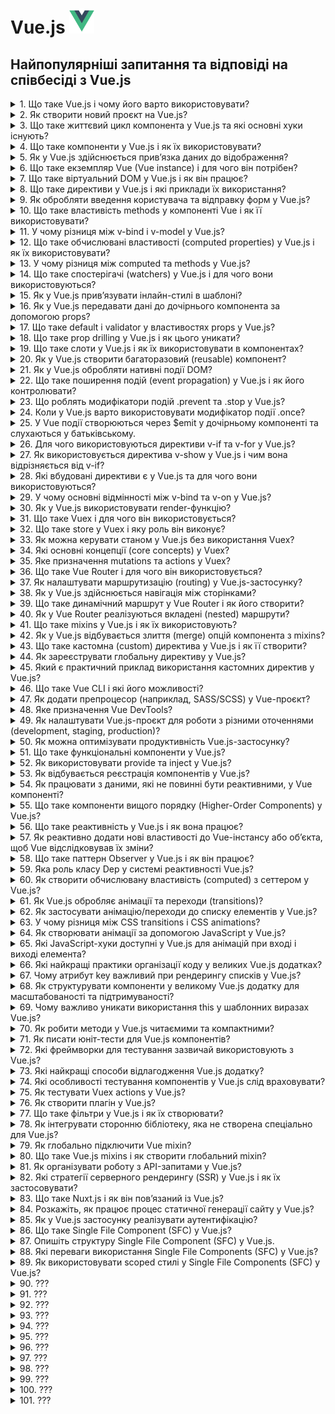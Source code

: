 <h1>
  Vue.js <img src="./assets/vuejs.svg" width="40" height="40" />
</h1>

<h2>Найпопулярніші запитання та відповіді на співбесіді з Vue.js</h2>

<details>
<summary>1. Що таке Vue.js і чому його варто використовувати?</summary>

#### Vue.js

**Vue.js** — це прогресивний JavaScript-фреймворк для створення інтерфейсів
користувача. Його використовують через простоту у вивченні, реактивність, легку
інтеграцію у проєкти та сильну екосистему (Vue Router, Pinia, Nuxt). Підходить
як для малих компонентів, так і для масштабних SPA.

</details>

<details>
<summary>2. Як створити новий проєкт на Vue.js?</summary>

#### Vue.js

Для швидкого старту використовують create-vue (офіційний CLI):

```bash
npm create vue@latest
```

Далі обирають потрібні опції (TypeScript, Router, Pinia, ESLint). Або ж можна
інтегрувати Vue у вже існуючий проєкт через npm install vue.

</details>

<details>
<summary>3. Що таке життєвий цикл компонента у Vue.js та які основні хуки існують?</summary>

#### Vue.js

Життєвий цикл — це послідовність етапів, які проходить компонент від створення
до знищення. Основні хуки:

- **onBeforeMount / onMounted** — до та після монтування DOM.

- **onBeforeUpdate / onUpdated** — до та після оновлення реактивних даних.

- **onBeforeUnmount / onUnmounted** — до та після видалення компонента.

- **onActivated / onDeactivated** — для компонентів з `<keep-alive>`.

Вони дозволяють виконувати побічні ефекти (запити, підписки, очищення).

</details>

<details>
<summary>4. Що таке компоненти у Vue.js і як їх використовувати?</summary>

#### Vue.js

Компоненти у Vue.js — це повторно використовувані ізольовані блоки інтерфейсу (з
логікою, шаблоном і стилями).

**Використання:**

1. Оголошуємо компонент (.vue файл або об’єкт).

2. Реєструємо (локально чи глобально).

3. Використовуємо як HTML-тег у шаблоні:

```jsx
<MyButton />
```

</details>

<details>
<summary>5. Як у Vue.js здійснюється прив’язка даних до відображення?</summary>

#### Vue.js

У Vue.js дані зв’язуються реактивно через data binding:

- **Інтерполяція:** `{{ message }}`

- **Атрибути:** `:src="imageUrl"`

- **Двостороння прив’язка:** `v-model="formInput"`

Все це базується на реактивності Vue, тож зміни в стані автоматично оновлюють
DOM.

</details>

<details>
<summary>6. Що таке екземпляр Vue (Vue instance) і для чого він потрібен?</summary>

#### Vue.js

Екземпляр Vue — це об’єкт, створений через `createApp()` (у Vue 3) або
`new Vue()` (у Vue 2). Він є коренем застосунку: керує реактивними даними,
методами, життєвим циклом і рендерингом компонентів у DOM.

</details>

<details>
<summary>7. Що таке віртуальний DOM у Vue.js і як він працює?</summary>

#### Vue.js

Віртуальний DOM — це легка копія реального DOM, яку Vue використовує для
оптимізації оновлень. Коли дані змінюються:

1. Vue оновлює віртуальний DOM.

2. Порівнює його з попередньою версією (diffing).

3. Мінімально оновлює тільки ті частини реального DOM, які змінилися.

Це підвищує продуктивність і зменшує кількість дорогих операцій з DOM.

</details>

<details>
<summary>8. Що таке директиви у Vue.js і які приклади їх використання?</summary>

#### Vue.js

Директиви — це спеціальні атрибути з префіксом v-, які дають Vue інструкції для
роботи з DOM.

Приклади:

- **v-if="isVisible"** — умовне рендерення

- **v-for="item in list"** — рендеринг списків

- **v-model="inputValue"** — двостороння прив’язка

- **v-bind:src="imageUrl"** або скорочено **:src="imageUrl"** — прив’язка
  атрибутів

- **v-on:click="handleClick"** або **@click="handleClick"** — обробка подій

</details>

<details>
<summary>9. Як обробляти введення користувача та відправку форм у Vue.js?</summary>

#### Vue.js

1. Двостороння прив’язка: v-model для input, textarea, select

```jsx
<input v-model="username" />
```

2. Обробка подій: v-on або скорочено @ для submit або click

```jsx
<form @submit.prevent="handleSubmit">
```

3. Методи компонента: у методі handleSubmit обробляємо дані та виконуємо логіку
   (наприклад, валідацію або API-запит).

</details>

<details>
<summary>10. Що таке властивість methods у компоненті Vue і як її використовувати?</summary>

#### Vue.js

`methods` — це об’єкт у компоненті, де визначаються функції для обробки подій
або виконання логіки. Приклад:

```jsx
<script>
export default {
  data() {
    return { count: 0 }
  },
  methods: {
    increment() {
      this.count++
    }
  }
}
</script>

<template>
  <button @click="increment">Натисни</button>
</template>
```

Методи можна викликати в шаблоні або всередині інших методів, вони мають доступ
до this (стану компонента).

</details>

<details>
<summary>11. У чому різниця між v-bind і v-model у Vue.js?</summary>

#### Vue.js

`v-bind` — одностороння прив’язка даних: передає значення зі стану в атрибут
елемента або проп компонента.

```jsx
<img :src="imageUrl" />
```

`v-model` — двостороння прив’язка: синхронізує дані між станом і елементом
форми/компонентом.

```jsx
<input v-model="username" />
```

Тобто v-bind = тільки з даних у DOM, а v-model = в обидві сторони (дані ⇆ DOM).

</details>

<details>
<summary>12. Що таке обчислювані властивості (computed properties) у Vue.js і як їх використовувати?</summary>

#### Vue.js

`computed` — це властивості, які обчислюються на основі інших реактивних даних і
кешуються, поки залежності не зміняться.

#### Приклад:

```jsx
<script>
export default {
  data() {
    return { firstName: 'Іван', lastName: 'Петренко' }
  },
  computed: {
    fullName() {
      return this.firstName + ' ' + this.lastName
    }
  }
}
</script>

<template>
  <p>{{ fullName }}</p>
</template>
```

Використовуються для обчислень у шаблоні без дублювання логіки та для
оптимізації (не викликаються щоразу, як methods).

</details>

<details>
<summary>13. У чому різниця між computed та methods у Vue.js?</summary>

#### Vue.js

`computed` — обчислювані властивості, які кешуються і автоматично
перевираховуються лише тоді, коли змінюються їхні залежності. Використовуються
для оптимізованих розрахунків у шаблоні.

`methods` — функції, які виконуються щоразу при виклику, навіть якщо їхні
залежності не змінилися.

- Якщо потрібна оптимізація та реактивність — використовуємо `computed`.
- Якщо потрібна дія чи будь-яка логіка без кешування — `methods`.

</details>

<details>
<summary>14. Що таке спостерігачі (watchers) у Vue.js і для чого вони використовуються?</summary>

#### Vue.js

`watch` — це механізм для відстеження змін у реактивних даних і виконання дій у
відповідь.

#### Приклад:

```jsx
<script>
export default {
  data() {
    return { count: 0 }
  },
  watch: {
    count(newVal, oldVal) {
      console.log(`Зміна: ${oldVal} → ${newVal}`)
    }
  }
}
</script>
```

#### Використовується для:

- реакції на зміну даних (API-запити, збереження у localStorage),

- асинхронних чи "дорогих" операцій, які не доречно виконувати у computed.

</details>

<details>
<summary>15. Як у Vue.js прив’язувати інлайн-стилі в шаблоні?</summary>

#### Vue.js

Інлайн-стилі задаються через v-bind:style (скорочено :style), приймаючи об’єкт
або масив:

```html
<!-- Об’єкт -->
<div :style="{ color: activeColor, fontSize: size + 'px' }"></div>

<!-- Масив об’єктів -->
<div :style="[baseStyle, overrideStyle]"></div>

Також можна прив’язувати динамічні CSS-змінні:

<div :style="{ '--main-color': color }"></div>
```

</details>

<details>
<summary>16. Як у Vue.js передавати дані до дочірнього компонента за допомогою props?</summary>

#### Vue.js

1. У дочірньому компоненті оголошуємо props:

```jsx
<script>
export default {
  props: {
    title: String,
    count: Number
  }
}
</script>
```

2. У батьківському компоненті передаємо значення через атрибути:

```jsx
<ChildComponent :title="pageTitle" :count="items.length" />
```

Props — це односторонній потік даних (від батька до дитини).

</details>

<details>
<summary>17. Що таке default і validator у властивостях props у Vue.js?</summary>

#### Vue.js

У Vue для props можна задати додаткові опції:

- `default` — значення за замовчуванням, якщо проп не переданий:

```js
props: {
  count: {
    type: Number,
    default: 0
  }
}
```

- `validator` — функція для кастомної валідації значення:

```js
props: {
  status: {
    type: String,
    validator: value => ['success', 'error', 'warning'].includes(value)
  }
}
```

Це допомагає робити компонент більш надійним і передбачуваним.

</details>

<details>
<summary>18. Що таке prop drilling у Vue.js і як цього уникати?</summary>

#### Vue.js

**Prop drilling** — це ситуація, коли дані передаються через кілька рівнів
компонентів лише для того, щоб дістатися до "глибокого" дочірнього компонента.
Це ускладнює підтримку коду.

#### Як уникати:

- Використовувати provide/inject для прямої передачі даних вниз по ієрархії.

- Використовувати Pinia або Vuex для глобального стану.

- За потреби — event bus або emit (але тільки для локальних випадків).

У Vue 3 найчастіше застосовують Pinia як стандартне рішення.

</details>

<details>
<summary>19. Що таке слоти у Vue.js і як їх використовувати в компонентах?</summary>

#### Vue.js

Слоти дозволяють передавати вміст від батьківського компонента в дочірній у
визначене місце шаблону.

#### Приклад:

```jsx
<!-- Дочірній компонент -->
<template>
  <div class="card">
    <slot></slot> <!-- місце для вмісту від батька -->
  </div>
</template>

<!-- Батьківський компонент -->
<Card>
  <p>Тут контент для слота</p>
</Card>
```

#### Також є:

- `named slots` — для кількох місць вставки

- `scoped slots` — для передачі даних з дочірнього вмісту батькові

</details>

<details>
<summary>20. Як у Vue.js створити багаторазовий (reusable) компонент?</summary>

#### Vue.js

Щоб зробити компонент багаторазовим:

1. Винести логіку, шаблон і стилі у окремий .vue файл.

2. Використовувати props для налаштувань і слоти для динамічного вмісту.

3. Реєструвати компонент глобально (app.component) або локально у батьківському
   компоненті.

#### Приклад:

```jsx
<!-- Button.vue -->
<template>
  <button :class="typeClass"><slot /></button>
</template>
<script>
export default {
  props: { typeClass: String }
}
</script>

<!-- Використання -->
<MyButton typeClass="primary">Натисни</MyButton>
```

Цей підхід дозволяє повторно використовувати компонент у різних місцях проєкту з
різними даними.

</details>

<details>
<summary>21. Як у Vue.js обробляти нативні події DOM?</summary>

#### Vue.js

Нативні події прив’язуються через директиву v-on або скорочення @:

```html
<button @click="handleClick">Клікни</button>
```

У дочірніх компонентах:

- Якщо елемент емітить власні події (this.$emit), то слухаємо їх звичайно:

```jsx
<ChildComponent @customEvent="doSomething" />
```

- Якщо треба перехопити нативну подію DOM на root-елементі дочірнього компонента
  (у Vue 2) — використовували .native модифікатор:

```jsx
<ChildComponent @click.native="handleClick" />
```

У Vue 3 .native прибрали, натомість треба явно прокидати події (emits) або
вішати обробник напряму на елемент у шаблоні.

</details>

<details>
<summary>22. Що таке поширення подій (event propagation) у Vue.js і як його контролювати?</summary>

#### Vue.js

Поширення подій у Vue.js працює так само, як у звичайному DOM: подія спочатку
йде вниз (capturing), а потім вгору (bubbling) деревом елементів.

#### Як контролювати:

- `.stop` — зупиняє поширення (аналог `event.stopPropagation()`):

```html
<button @click.stop="handleClick">Клік</button>
```

- `.prevent` — скасовує дію браузера (аналог `event.preventDefault()`):

```html
<form @submit.prevent="submitForm"></form>
```

- `.capture` — слухає подію на фазі capturing.

- `.self` — виконує обробник лише якщо подія сталася саме на цьому елементі.

У Vue події можна контролювати чисто через модифікатори, без прямого виклику
`event.stopPropagation()`.

</details>

<details>
<summary>23. Що роблять модифікатори подій .prevent та .stop у Vue.js?</summary>

#### Vue.js

- `.prevent` — викликає `event.preventDefault()`, тобто скасовує стандартну
  поведінку браузера.

```html
<form @submit.prevent="handleSubmit">...</form>
```

- `.stop` — викликає `event.stopPropagation()`, тобто зупиняє подальше поширення
  події вгору по DOM.

```html
<button @click.stop="handleClick">Клік</button>
```

Використовуються для контролю поведінки подій без написання додаткового JS-коду
в методах.

</details>

<details>
<summary>24. Коли у Vue.js варто використовувати модифікатор події .once?</summary>

#### Vue.js

- `.once` змушує обробник події виконатися лише один раз для цього елемента,
  після чого він автоматично знімається.

#### Приклад:

```html
<button @click.once="handleClick">Клікни один раз</button>
```

Використовується, коли потрібно одноразове виконання дії (наприклад, реєстрація
користувача, початковий запит до API, показ повідомлення).

</details>

<details>
<summary>25. У Vue події створюються через $emit у дочірньому компоненті та слухаються у батьківському.</summary>

#### Vue.js

- Приклад:

```html
<!-- Child.vue -->
<template>
  <button @click="$emit('increment', 1)">+1</button>
</template>

<!-- Parent.vue -->
<template>
  <Child @increment="handleIncrement" />
</template>

<script>
  export default {
    methods: {
      handleIncrement(value) {
        console.log('Отримав від дитини:', value);
      },
    },
  };
</script>
```

- У Vue 3 бажано явно описувати події в опції emits:

```js
emits: ['increment'];
```

- Це робить код більш передбачуваним і зрозумілим.

</details>

<details>
<summary>26. Для чого використовуються директиви v-if та v-for у Vue.js?</summary>

#### Vue.js

`v-if` — умовне рендерення: додає або видаляє елемент з DOM залежно від умови.

```html
<p v-if="isLoggedIn">Привіт, користувачу!</p>
```

`v-for` — ітерація: рендерить список елементів на основі масиву чи об’єкта.

```html
<li v-for="item in items" :key="item.id">{{ item.name }}</li>
```

Разом їх треба використовувати обережно (v-if має пріоритет над v-for).

</details>

<details>
<summary>27. Як використовується директива v-show у Vue.js і чим вона відрізняється від v-if?</summary>

#### Vue.js

- `v-show` — приховує/показує елемент через CSS (display: none), але елемент
  завжди присутній у DOM.

```html
<p v-show="isVisible">Привіт!</p>
```

- `v-if` — додає або повністю видаляє елемент із DOM залежно від умови.

```html
<p v-if="isVisible">Привіт!</p>
```

Використовуємо v-if, коли елемент може взагалі не існувати, а v-show — коли
треба часто перемикати видимість без перевідтворення DOM.

</details>

<details>
<summary>28. Які вбудовані директиви є у Vue.js та для чого вони використовуються?</summary>

#### Vue.js

Основні вбудовані директиви Vue.js:

- `v-bind` — прив’язка атрибутів/props до даних.

- `v-model` — двостороння прив’язка між станом і формою.

- `v-if` / `v-else-if` / `v-else` — умовне рендерення.

- `v-show` — показ/приховування елемента через CSS.

- `v-for` — рендеринг списків.

- `v-on` — обробка подій.

- `v-slot` — робота зі слотами.

- `v-pre` — пропускає компіляцію шаблону (показує як є).

- `v-once` — рендерить елемент один раз (не оновлюється при змінах).

- `v-html` — вставка сирого HTML (застосовувати обережно).

Ці директиви дають змогу легко керувати DOM без прямого маніпулювання ним.

</details>

<details>
<summary>29. У чому основні відмінності між v-bind та v-on у Vue.js?</summary>

#### Vue.js

- `v-bind` — використовується для прив’язки даних до атрибутів або props.

```html
<img :src="imageUrl" /> <ChildComponent :title="pageTitle" />
```

- `v-on` — використовується для прив’язки обробників подій до елементів чи
  компонентів.

```html
<button @click="handleClick">Клік</button>
<ChildComponent @customEvent="doSomething" />
```

Коротко: v-bind = дані → атрибут, v-on = подія → метод.

</details>

<details>
<summary>30. Як у Vue.js використовувати render-функцію?</summary>

#### Vue.js

Render-функція дозволяє будувати віртуальний DOM напряму за допомогою
JavaScript, без шаблонів. Використовується для динамічного або умовного
створення складних структур.

#### Приклад (Vue 3):

```js
import { h } from 'vue';

export default {
  render() {
    return h('button', { onClick: () => alert('Клік!') }, 'Натисни');
  },
};
```

#### Використовують, коли:

- потрібен повний контроль над створенням елементів,

- пишуть високорівневі UI-бібліотеки (наприклад, Vuetify, Element Plus),

- треба умовно чи програмно будувати структуру.

</details>

<details>
<summary>31. Що таке Vuex і для чого він використовується?</summary>

#### Vue.js

Vuex — це офіційна бібліотека для глобального управління станом у Vue 2/3. Вона
базується на концепції єдиного сховища (store) з чіткими правилами зміни даних.

**Основні частини:**

- `state` — глобальні дані

- `getters` — обчислені властивості над state

- `mutations` — синхронні зміни state

- `actions` — асинхронна логіка, що викликає mutations

- `modules` — поділ стану на частини

У Vue 3 новим стандартом стала Pinia, але Vuex ще часто зустрічається у великих
проєктах.

</details>

<details>
<summary>32. Що таке store у Vuex і яку роль він виконує?</summary>

#### Vue.js

**Store** — це центральне сховище даних у Vuex, яке містить увесь глобальний
стан застосунку.

#### Його роль:

- забезпечує єдине джерело правди для всіх компонентів;

- дозволяє компонентам зчитувати дані через state і getters;

- змінювати дані тільки через контрольовані механізми — mutations (синхронно) та
  actions (асинхронно).

#### Приклад створення store:

```JavaScript
import { createStore } from 'vuex'

const store = createStore({
  state: { count: 0 },
  mutations: {
    increment(state) { state.count++ }
  }
})
```

Store робить стан передбачуваним і спрощує відлагодження у великих Vue-додатках.

</details>

<details>
<summary>33. Як можна керувати станом у Vue.js без використання Vuex?</summary>

#### Vue.js

Без Vuex є кілька способів:

1. **Props + events (emits)** – передача даних згори вниз (props) і підйом подій
   знизу вгору (emits). Підходить для невеликих додатків.

2. **Provide / Inject** – передача стану через ієрархію компонентів без
   проп-дріллінгу.

3. **Composition API (reactive, ref)** – створення власних composables для
   збереження та повторного використання стану.

4. **Pinia** – офіційно рекомендований lightweight store для Vue 3 (альтернатива
   Vuex).

5. **LocalStorage / sessionStorage** – для збереження стану між
   перезавантаженнями сторінки.

Найчастіше у Vue 3 без Vuex застосовують Pinia або Composition API.

</details>

<details>
<summary>34. Які основні концепції (core concepts) у Vuex?</summary>

#### Vue.js

Vuex базується на таких ключових концепціях:

1. **State** – єдине джерело глобального стану додатку.

2. **Getters** – обчислені властивості для state (аналог computed).

3. **Mutations** – синхронні методи для зміни state.

4. **Actions** – асинхронна логіка, яка може викликати mutations.

5. **Modules** – розбиття store на незалежні підмодулі для масштабування.

Це забезпечує передбачуваний, централізований і структурований спосіб керування
даними.

</details>

<details>
<summary>35. Яке призначення mutations та actions у Vuex?</summary>

#### Vue.js

- **Mutations** – єдиний спосіб синхронно змінювати state. Вони завжди прості,
  передбачувані та відстежувані.

- **Actions** – містять асинхронну логіку (наприклад, API-запити) і в кінці
  викликають mutations для зміни стану.

#### Коротко:

- Mutations = зміна стану

- Actions = бізнес-логіка + асинхронність

</details>

<details>
<summary>36. Що таке Vue Router і для чого він використовується?</summary>

#### Vue.js

Vue Router — це офіційна бібліотека маршрутизації для Vue.js. Вона
використовується для:

- створення SPA (Single Page Application) з багатьма сторінками без повного
  перезавантаження;

- визначення шляхів (routes) та відображення відповідних компонентів;

- роботи з динамічними маршрутами, параметрами, guard'ами, lazy loading.

Коротко: Vue Router дозволяє організувати навігацію у Vue-застосунках.

</details>

<details>
<summary>37. Як налаштувати маршрутизацію (routing) у Vue.js-застосунку?</summary>

#### Vue.js

1. Встановити Vue Router

```bash
npm install vue-router
```

2. Створити файл маршрутизації (router/index.js):

```JavaScript
import { createRouter, createWebHistory } from 'vue-router'
import Home from '../views/Home.vue'
import About from '../views/About.vue'

const routes = [
  { path: '/', component: Home },
  { path: '/about', component: About }
]

const router = createRouter({
  history: createWebHistory(),
  routes
})

export default router
```

3. Підключити router у main.js:

```JavaScript
import { createApp } from 'vue'
import App from './App.vue'
import router from './router'

createApp(App).use(router).mount('#app')
```

4. Використати router-link та router-view:

```html
<template>
  <nav>
    <router-link to="/">Home</router-link>
    <router-link to="/about">About</router-link>
  </nav>
  <router-view />
</template>
```

Це базове налаштування. Для реальних проєктів додають динамічні маршрути, lazy
loading, guard’и.

</details>

<details>
<summary>38. Як у Vue.js здійснюється навігація між сторінками?</summary>

#### Vue.js

Є два основних способи:

1. Декларативний — через компонент `<router-link>`:

```html
<router-link to="/about">About</router-link>
```

2. Програмний — через об’єкт router:

```JavaScript
this.$router.push('/about')      // Vue 2
router.push('/about')            // Vue 3 (Composition API)
```

У Vue 3 з Composition API використовують useRouter():

```JavaScript
import { useRouter } from 'vue-router'

const router = useRouter()
router.push({ name: 'about' })
```

</details>

<details>
<summary>39. Що таке динамічний маршрут у Vue Router і як його створити?</summary>

#### Vue.js

Динамічний маршрут — це маршрут із параметрами, які змінюються залежно від URL
(наприклад, user/1, user/2).

#### Створення:

У файлі router/index.js:

```JavaScript
import { createRouter, createWebHistory } from 'vue-router'
import User from '../views/User.vue'

const routes = [
  { path: '/user/:id', component: User }
]

const router = createRouter({
  history: createWebHistory(),
  routes
})

export default router
```

#### Доступ до параметра в компоненті:

Options API:

```JavaScript
this.$route.params.id
```

Composition API:

```JavaScript
import { useRoute } from 'vue-router'
const route = useRoute()
console.log(route.params.id)
```

Використовується для сторінок профілю, деталей товарів, постів тощо.

</details>

<details>
<summary>40. Як у Vue Router реалізуються вкладені (nested) маршрути?</summary>

#### Vue.js

Вкладені маршрути дозволяють відображати дочірні компоненти всередині
батьківського через <router-view>.

#### Приклад конфігурації:

```js
import { createRouter, createWebHistory } from 'vue-router';
import User from '../views/User.vue';
import UserProfile from '../views/UserProfile.vue';
import UserPosts from '../views/UserPosts.vue';

const routes = [
  {
    path: '/user/:id',
    component: User,
    children: [
      { path: 'profile', component: UserProfile },
      { path: 'posts', component: UserPosts },
    ],
  },
];

const router = createRouter({
  history: createWebHistory(),
  routes,
});

export default router;
```

#### У компоненті User.vue:

```html
<template>
  <div>
    <h2>User {{ $route.params.id }}</h2>
    <router-link :to="`/user/${$route.params.id}/profile`">Profile</router-link>
    <router-link :to="`/user/${$route.params.id}/posts`">Posts</router-link>

    <!-- Тут рендеряться дочірні -->
    <router-view />
  </div>
</template>
```

Це зручно для побудови ієрархій сторінок: профіль користувача → налаштування →
пости.

</details>

<details>
<summary>41. Що таке mixins у Vue.js і як їх використовують?</summary>

#### Vue.js

**Mixins** — це механізм повторного використання логіки між різними
компонентами. Вони дозволяють винести загальні дані, методи, lifecycle hooks у
окремий об’єкт і підключати його в компоненти.

Приклад створення та використання:

```JavaScript
// mixins/logger.js
export default {
  data() {
    return { logCount: 0 }
  },
  methods: {
    logMessage(msg) {
      this.logCount++
      console.log(`[${this.logCount}] ${msg}`)
    }
  }
}

```

```html
<script>
  import logger from '../mixins/logger';

  export default {
    mixins: [logger],
    mounted() {
      this.logMessage('Компонент змонтовано');
    },
  };
</script>
```

Недолік — можливі конфлікти імен і важче відслідковувати звідки береться логіка.

У Vue 3 частіше замінюють на Composition API (composables).

</details>

<details>
<summary>42. Як у Vue.js відбувається злиття (merge) опцій компонента з mixins?</summary>

#### Vue.js

При підключенні mixin Vue об’єднує його опції з опціями компонента за певними
правилами:

- **data** → об’єднується, але у випадку конфлікту ключів пріоритет має
  компонент.

- **methods, components, directives** → об’єднуються, а при конфлікті перемагає
  компонент.

- **lifecycle hooks** → виконуються усі (спочатку з mixin, потім із компонента).

- **watchers** → теж об’єднуються, викликаються всі відповідні.

#### Приклад:

```JavaScript
const mixin = {
  data() {
    return { message: 'з mixin' }
  },
  created() {
    console.log('Mixin created')
  }
}

export default {
  mixins: [mixin],
  data() {
    return { message: 'з компонента' }
  },
  created() {
    console.log('Component created')
  }
}
```

Результат: message = 'з компонента', у консолі:

```
Mixin created
Component created
```

</details>

<details>
<summary>43. Що таке кастомна (custom) директива у Vue.js і як її створити?</summary>

#### Vue.js

Кастомна директива дозволяє розширювати HTML новою поведінкою, яку можна
повторно використовувати в компонентах.

#### Приклад створення глобальної директиви (Vue 3):

```JavaScript
// main.js
import { createApp } from 'vue'
import App from './App.vue'

const app = createApp(App)

app.directive('focus', {
  mounted(el) {
    el.focus()
  }
})

app.mount('#app')
```

#### Використання у компоненті:

```html
<template>
  <input v-focus />
</template>
```

- Це спрацює як вбудована директива autofocus, але з власною логікою.

- Кастомні директиви часто застосовують для роботи з DOM напряму (фокус, scroll,
  валідація, анімації).

</details>

<details>
<summary>44. Як зареєструвати глобальну директиву у Vue.js?</summary>

#### Vue.js

У Vue 3 глобальні директиви реєструють через app.directive(). Вони стають
доступними в усіх компонентах додатку.

#### Приклад:

```JavaScript
// main.js
import { createApp } from 'vue'
import App from './App.vue'

const app = createApp(App)

// реєстрація глобальної директиви v-focus
app.directive('focus', {
  mounted(el) {
    el.focus()
  }
})

app.mount('#app')
```

#### Використання у будь-якому компоненті:

```html
<template>
  <input v-focus />
</template>
```

- У Vue 2 це робилось через Vue.directive('focus', { ... }).

</details>

<details>
<summary>45. Який є практичний приклад використання кастомних директив у Vue.js?</summary>

#### Vue.js

Практичний кейс — автоматичний фокус на інпут при завантаженні форми. Це зручно
для логін- або пошукових форм.

#### Приклад кастомної директиви v-focus:

```JavaScript
app.directive('focus', {
  mounted(el) {
    el.focus()
  }
})
```

```html
<template>
  <input v-focus placeholder="Введіть логін" />
</template>
```

#### Інші реальні приклади:

`v-scroll` — відстеження скролу сторінки (наприклад, показ кнопки "наверх").

`v-click-outside` — закриття модальних вікон/меню при кліку поза ними.

`v-lazy-load` — відкладене завантаження зображень.

Використовують тоді, коли потрібен прямий контроль над DOM, який важко
реалізувати через стандартні засоби Vue.

</details>

<details>
<summary>46. Що таке Vue CLI і які його можливості?</summary>

#### Vue.js

Vue CLI — це офіційний інструмент командного рядка для швидкого створення та
налаштування Vue-проєктів.

#### Основні можливості:

- Генерація нового проєкту з готовою структурою.

- Вбудовані конфігурації Webpack (не треба налаштовувати вручну).

- Підтримка плагінів (Vue Router, Vuex, TypeScript, ESLint тощо).

- Hot Module Replacement (HMR) — миттєве оновлення при зміні коду.

- Команди для build, serve, test, lint.

- Можливість кастомізувати конфіг через vue.config.js.

У Vue 3 новим стандартом став Vite, бо він швидший і простіший. Але Vue CLI ще
активно використовується у багатьох проєктах.

</details>

<details>
<summary>47. Як додати препроцесор (наприклад, SASS/SCSS) у Vue-проєкт?</summary>

#### Vue.js

У Vue (CLI чи Vite) SASS/SCSS підключається через встановлення потрібних
залежностей.

1. Встановити пакети:

```bash
npm install -D sass
```

(у Vue CLI раніше треба було sass-loader, у Vite достатньо sass).

2. Використати в компоненті:

```html
<template>
  <div class="box">Hello</div>
</template>

<style lang="scss">
  .box {
    padding: 20px;
    background: lighten(#42b983, 20%);
  }
</style>
```

3. Глобальні стилі (опціонально):

- У Vue CLI — вказати в vue.config.js → css.loaderOptions.sass.

- У Vite — імпортувати у main.js або через vite.config.js →
  css.preprocessorOptions.

Після цього можна писати стилі у .vue з lang="scss" або створювати окремі .scss
файли.

</details>

<details>
<summary>48. Яке призначення Vue DevTools?</summary>

#### Vue.js

Vue DevTools — це офіційне розширення для браузера (Chrome/Firefox), яке спрощує
відлагодження Vue-застосунків.

**Основні можливості:**

- Інспектування структури компонентів та їхніх props, data, computed.

- Перегляд і зміна стану Vuex/Pinia у реальному часі.

- Відстеження подій (events) між компонентами.

- Таймлайн (performance) для аналізу рендерингу.

- Можливість «time-travel debugging» — переглядати попередні стани.

Це головний інструмент для дебагу Vue-проєктів, подібний до React DevTools у
світі React.

</details>

<details>
<summary>49. Як налаштувати Vue.js-проєкт для роботи з різними оточеннями (development, staging, production)?</summary>

#### Vue.js

У Vue.js це робиться через файли середовища (.env).

1. Створити файли:

```bash
.env              # спільні змінні
.env.development  # тільки для dev
.env.production   # тільки для prod
.env.staging      # для staging
```

2. Додати змінні:

```bash
VITE_API_URL=https://api.dev.example.com
```

⚠️ У Vite всі змінні повинні починатися з `VITE_`.

3. Використати у коді:

```JavaScript
console.log(import.meta.env.VITE_API_URL)
```

4. Налаштування запуску:

- `npm run dev` → використовує `.env.development`

- `npm run build` → використовує `.env.production`

- можна створювати кастомні скрипти для staging.

Це дозволяє мати різні API endpoints, ключі чи конфігурації під різні
середовища.

</details>

<details>
<summary>50. Як можна оптимізувати продуктивність Vue.js-застосунку?</summary>

#### Vue.js

**Основні техніки оптимізації:**

1. Ліниве завантаження (lazy loading) компонентів і маршрутів через import().

2. Memoization через computed — мінімізувати зайві перерахунки.

3. Virtual DOM оптимізації:

- використовувати key у списках,

- v-once для статичних елементів,

- v-memo у Vue 3.2+.

4. Компонентний рівень: ділити великі компоненти на дрібні.

5. Оптимізація списків — virtual scroll для великих наборів даних.

6. Debounce/throttle для input та scroll-подій.

7. Кешування даних (Vuex/Pinia, composables, IndexedDB/LocalStorage).

8. Оптимізація зображень та асетів (webp, responsive images, CDN).

9. Production build — мінімізація, tree-shaking, вимкнення devtools.

10. Suspense + async components для плавного UX.

Vue вже добре оптимізований «з коробки», але ці кроки потрібні для великих SPA.

</details>

<details>
<summary>51. Що таке функціональні компоненти у Vue.js?</summary>

#### Vue.js

Функціональні компоненти — це легковагові компоненти без стану (data) та
життєвого циклу, які рендеряться швидше, бо вони просто функція, яка повертає
VNode. Використовуються для простих, презентаційних компонентів.

- **Приклад (Vue 3, Composition API):**

```JavaScript
// FunctionalComponent.vue
export default {
  functional: true,
  props: {
    text: String
  },
  render(h, ctx) {
    return h('p', ctx.props.text)
  }
}
```

- **У Vue 3 часто просто пишуть як функцію:**

```JavaScript
const FunctionalComponent = (props) => h('p', props.text)
```

</details>

<details>
<summary>52. Як використовувати provide та inject у Vue.js?</summary>

#### Vue.js

`provide` і `inject` дозволяють передавати дані від батьківського компонента до
будь-якого нащадка на будь-якому рівні ієрархії без пропсів.

#### Приклад (Vue 3, Composition API):

```JavaScript
// Parent.vue
import { provide, ref } from 'vue'

export default {
  setup() {
    const user = ref('Andriy')
    provide('user', user)
  }
}

// Child.vue
import { inject } from 'vue'

export default {
  setup() {
    const user = inject('user')
    return { user }
  },
  template: `<p>User: {{ user }}</p>`
}
```

#### Особливості:

- `provide` визначає ключ і значення для передачі.

- `inject` отримує значення за ключем.

- Дані реактивні, якщо передавати ref або reactive.

</details>

<details>
<summary>53. Як відбувається реєстрація компонентів у Vue.js?</summary>

#### Vue.js

У Vue.js компоненти можна реєструвати глобально або локально:

1. Глобальна реєстрація – компонент доступний у всіх компонентах додатку:

```JavaScript
import { createApp } from 'vue'
import App from './App.vue'
import MyComponent from './components/MyComponent.vue'

const app = createApp(App)
app.component('MyComponent', MyComponent)
app.mount('#app')
```

2. Локальна реєстрація – компонент доступний тільки в межах конкретного
   компонента:

```JavaScript
import MyComponent from './components/MyComponent.vue'

export default {
  components: {
    MyComponent
  },
  template: `<MyComponent />`
}
```

#### Примітки:

- Глобальна реєстрація зручна для часто використовуваних компонентів.

- Локальна зменшує розмір бандлу при lazy loading.

</details>

<details>
<summary>54. Як працювати з даними, які не повинні бути реактивними, у Vue компоненті?</summary>

#### Vue.js

Для не реактивних даних у Vue можна:

1. Використовувати звичайні змінні в setup() (Composition API):

```JavaScript
setup() {
  let nonReactiveValue = 0

  function increment() {
    nonReactiveValue++
    console.log(nonReactiveValue) // оновлюється лише у консолі
  }

  return { increment }
}
```

2. shallowRef або ref без реактивності для об’єктів:

- shallowRef робить тільки саму змінну реактивною, а її властивості – ні.

3. Змінні поза data або reactive у Vue 2:

```JavaScript
export default {
  created() {
    this.nonReactive = 0
  }
}
```

- Vue не буде відслідковувати зміни this.nonReactive у шаблоні.

#### Примітка:

- Використовують для кешу, логів або даних, які не впливають на UI.

</details>

<details>
<summary>55. Що таке компоненти вищого порядку (Higher-Order Components) у Vue.js?</summary>

#### Vue.js

Компонент вищого порядку (HOC) — це функція, яка приймає компонент як аргумент і
повертає новий компонент з додатковою логікою або поведінкою. Використовується
для повторного використання логіки без зміни оригінального компонента.

#### Приклад (Vue 3, Composition API):

```JavaScript
// withLogger.js
export function withLogger(WrappedComponent) {
  return {
    setup(props, ctx) {
      console.log('Component rendered')
      return () => h(WrappedComponent, props, ctx.slots)
    }
  }
}

// Usage
import MyComponent from './MyComponent.vue'
import { withLogger } from './withLogger'

export default withLogger(MyComponent)
```

#### Особливості:

- HOC не змінює оригінальний компонент.

- Використовують для логування, авторизації, обробки помилок або повторного
  UI-поведінки.

</details>

<details>
<summary>56. Що таке реактивність у Vue.js і як вона працює?</summary>

#### Vue.js

Реактивність у Vue.js — це механізм, який автоматично оновлює DOM, коли
змінюються дані компоненту.

#### Як працює:

1. Vue обгортає дані (ref або reactive) у геттери/сеттери або проксі (Proxy у
   Vue 3).

2. Коли дані змінюються, Vue відслідковує залежності між даними і шаблоном.

3. DOM оновлюється лише для тих частин, які використовують змінені дані.

#### Приклад Vue 3:

```JavaScript
import { ref, reactive } from 'vue'

export default {
  setup() {
    const count = ref(0)
    const state = reactive({ message: 'Hello' })

    function increment() {
      count.value++
      state.message = 'Updated'
    }

    return { count, state, increment }
  }
}
```

#### Особливості:

- ref використовується для примітивів.

- reactive для об’єктів і масивів.

- Vue автоматично відслідковує залежності шаблону і ефективно перерендерює
  тільки потрібні частини.

</details>

<details>
<summary>57. Як реактивно додати нові властивості до Vue-інстансу або об’єкта, щоб Vue відслідковував їх зміни?</summary>

#### Vue.js

1. У Vue 2:

- Нові властивості об’єкта, створеного у data, не реактивні за замовчуванням.

- Використовують Vue.set або this.$set:

```JavaScript
data() {
  return {
    user: {}
  }
},
methods: {
  addAge() {
    this.$set(this.user, 'age', 25)
  }
}
```

2. У Vue 3:

- Використовують reactive або ref – нові властивості всередині reactive об’єкта
  автоматично реактивні:

```JavaScript
import { reactive } from 'vue'

setup() {
  const user = reactive({ name: 'Andriy' })
  user.age = 25 // реактивно, Vue 3 відслідковує зміни
  return { user }
}
```

#### Примітка:

- У Vue 3 більше не потрібно використовувати Vue.set.

- Для примітивів можна обгорнути у ref.

</details>

<details>
<summary>58. Що таке паттерн Observer у Vue.js і як він працює?</summary>

#### Vue.js

Vue.js використовує паттерн Observer (спостерігач) для реалізації реактивності.
Основна ідея: коли дані змінюються, усі “підписані” на ці дані компоненти або
шаблони автоматично оновлюються.

#### Як працює у Vue:

1. Vue обгортає data у геттери/сеттери (Vue 2) або Proxy (Vue 3).

2. Коли шаблон використовує властивість, Vue додає цей компонент у список
   “спостерігачів” цієї властивості.

3. При зміні властивості Vue повідомляє всіх спостерігачів і вони
   перерендерюються.

#### Схематично:

```
Data (Reactive)  --->  Observer List ---> Components update
```

#### Приклад Vue 3:

```JavaScript
import { reactive } from 'vue'

const state = reactive({ count: 0 })

function increment() {
  state.count++  // всі шаблони, що використовують state.count, автоматично оновляться
}
```

- Кожне поле об’єкта стає “спостережуваним”.

- Паттерн дозволяє Vue оновлювати тільки ті частини DOM, які залежать від
  змінних.

</details>

<details>
<summary>59. Яка роль класу Dep у системі реактивності Vue.js?</summary>

#### Vue.js

Dep (dependency) — це внутрішній клас у Vue 2, який реалізує паттерн Observer.
Він відповідає за відстеження залежностей і повідомлення “спостерігачів” про
зміни.

#### Основні моменти:

1. Кожна реактивна властивість має свій об’єкт Dep.

2. Коли компонент читає властивість, він підписується на Dep.

3. Коли властивість змінюється, Dep.notify() викликає оновлення всіх підписаних
   компонентів.

#### Схематично:

```
Reactive property → Dep → Watchers → Component re-render
```

#### Приклад концептуально:

```JavaScript
class Dep {
  constructor() {
    this.subscribers = new Set()
  }
  depend() {
    if (activeWatcher) this.subscribers.add(activeWatcher)
  }
  notify() {
    this.subscribers.forEach(sub => sub.update())
  }
}
```

#### Примітка:

- У Vue 3 механізм змінився на Proxy, і клас Dep більше не використовується
  напряму.

- У Vue 2 він критично важливий для реактивності data.

</details>

<details>
<summary>60. Як створити обчислювану властивість (computed) з сеттером у Vue.js?</summary>

#### Vue.js

У Vue можна створити computed з гетером і сеттером, щоб не тільки читати
значення, а й реагувати на його зміну.

#### Приклад (Vue 3, Composition API):

```JavaScript
import { ref, computed } from 'vue'

export default {
  setup() {
    const firstName = ref('Andriy')
    const lastName = ref('Motko')

    const fullName = computed({
      get() {
        return `${firstName.value} ${lastName.value}`
      },
      set(value) {
        const names = value.split(' ')
        firstName.value = names[0]
        lastName.value = names[1] || ''
      }
    })

    return { firstName, lastName, fullName }
  }
}
```

#### Особливості:

- **Getter** повертає обчислене значення.

- **Setter** дозволяє оновлювати залежні змінні при зміні computed.

- Використовується для двостороннього зв’язку (v-model) на computed.

</details>

<details>
<summary>61. Як Vue.js обробляє анімації та переходи (transitions)?</summary>

#### Vue.js

Vue.js має вбудовану систему для плавних вставок, видалень і зміни стану
елементів через компонент `<transition>` і `<transition-group>`.

#### Основні моменти:

1. `<transition>` – для одного елемента чи компонента.

2. `<transition-group>` – для списків і груп елементів.

3. Vue автоматично додає CSS-класи на різних етапах анімації:

- `v-enter`, `v-enter-active`, `v-enter-to`

- `v-leave`, `v-leave-active`, `v-leave-to`

#### Приклад:

```html
<template>
  <transition name="fade">
    <p v-if="show">Hello Vue!</p>
  </transition>
</template>

<script setup>
  import { ref } from 'vue';
  const show = ref(true);
</script>

<style>
  .fade-enter-active,
  .fade-leave-active {
    transition: opacity 0.5s;
  }
  .fade-enter-from,
  .fade-leave-to {
    opacity: 0;
  }
  .fade-enter-to,
  .fade-leave-from {
    opacity: 1;
  }
</style>
```

#### Особливості:

- Можна використовувати CSS-анімації або JavaScript hooks (beforeEnter, enter,
  leave тощо).

- `<transition-group>` додає анімацію для списків з ключами (key) для коректного
  відстеження елементів.

</details>

<details>
<summary>62. Як застосувати анімацію/переходи до списку елементів у Vue.js?</summary>

#### Vue.js

Для списків використовується компонент <transition-group>, який дозволяє
анімувати вставку, видалення або переміщення елементів у списку.

#### Приклад:

```html
<template>
  <button @click="addItem">Add Item</button>
  <transition-group name="list" tag="ul">
    <li v-for="item in items" :key="item.id">{{ item.text }}</li>
  </transition-group>
</template>

<script setup>
  import { ref } from 'vue';

  const items = ref([
    { id: 1, text: 'Item 1' },
    { id: 2, text: 'Item 2' },
  ]);

  function addItem() {
    const id = items.value.length + 1;
    items.value.push({ id, text: `Item ${id}` });
  }
</script>

<style>
  .list-enter-active,
  .list-leave-active {
    transition: all 0.5s;
  }
  .list-enter-from,
  .list-leave-to {
    opacity: 0;
    transform: translateY(20px);
  }
  .list-enter-to,
  .list-leave-from {
    opacity: 1;
    transform: translateY(0);
  }
</style>
```

#### Особливості:

- Кожен елемент повинен мати унікальний key.

- `<transition-group>` автоматично додає CSS-класи для етапів enter та leave.

- Можна анімувати позицію, opacity, масштаб або застосовувати
  JavaScript-анімації.

</details>

<details>
<summary>63. У чому різниця між CSS transitions і CSS animations?</summary>

#### Vue.js

| Властивість   | CSS Transitions                                 | CSS Animations                                         |
| ------------- | ----------------------------------------------- | ------------------------------------------------------ |
| Запуск        | Відбувається при зміні стану (hover, class, JS) | Запускається автоматично або через keyframes           |
| Контроль часу | Один раз на подію                               | Можна повторювати (infinite), задавати затримки, цикли |
| Гнучкість     | Обмежена: можна анімувати тільки кінцевий стан  | Висока: можна задавати проміжні стани через @keyframes |
| Складність    | Просте використання                             | Підходить для складних, багатоетапних анімацій         |

#### Приклад transition:

```css
button {
  transition: background-color 0.3s;
}

button:hover {
  background-color: red;
}
```

#### Приклад animation:

```css
@keyframes bounce {
  0%,
  100% {
    transform: translateY(0);
  }
  50% {
    transform: translateY(-20px);
  }
}

div {
  animation: bounce 1s infinite;
}
```

#### Коротко:

- **transition** – для простих ефектів при зміні стану;

- **animation** – для складних, циклічних анімацій.

</details>

<details>
<summary>64. Як створювати анімації за допомогою JavaScript у Vue.js?</summary>

#### Vue.js

У Vue.js можна використовувати JavaScript hooks у <transition> або
<transition-group>, замість CSS-класів. Це дозволяє анімувати властивості вручну
через JS.

#### Приклад (Vue 3, Composition API):

```html
<template>
  <button @click="show = !show">Toggle</button>
  <transition @before-enter="beforeEnter" @enter="enter" @leave="leave">
    <p v-if="show">Hello Vue!</p>
  </transition>
</template>

<script setup>
  import { ref } from 'vue';

  const show = ref(false);

  function beforeEnter(el) {
    el.style.opacity = 0;
    el.style.transform = 'translateY(-20px)';
  }

  function enter(el, done) {
    const animation = el.animate(
      [
        { opacity: 0, transform: 'translateY(-20px)' },
        { opacity: 1, transform: 'translateY(0)' },
      ],
      {
        duration: 500,
      }
    );
    animation.onfinish = done;
  }

  function leave(el, done) {
    const animation = el.animate(
      [
        { opacity: 1, transform: 'translateY(0)' },
        { opacity: 0, transform: 'translateY(-20px)' },
      ],
      { duration: 500 }
    );
    animation.onfinish = done;
  }
</script>
```

#### Особливості:

- `@before-enter`, `@enter`, `@leave` – основні хуки для JS-анімацій.

- `done` викликається після завершення анімації, щоб Vue завершив перехід.

- Можна використовувати **Web Animations API** або сторонні бібліотеки (GSAP,
  Anime.js).

</details>

<details>
<summary>65. Які JavaScript-хуки доступні у Vue.js для анімацій при вході і виході елемента?</summary>

#### Vue.js

У Vue.js для <transition> і <transition-group> доступні такі основні hooks для
входу та виходу:

**Hooks для входу (enter):**

- `before-enter` – перед початком входу, елемент ще не доданий у DOM

- `enter` – під час анімації входу

- `after-enter` – після завершення входу

- `enter-cancelled` – якщо анімація входу була скасована

**Hooks для виходу (leave):**

- `before-leave` – перед початком видалення елемента

- `leave` – під час анімації видалення

- `after-leave` – після завершення видалення

- `leave-cancelled` – якщо анімація видалення була скасована

**Приклад використання:**

```html
<transition
  @before-enter="beforeEnter"
  @enter="enter"
  @after-enter="afterEnter"
  @before-leave="beforeLeave"
  @leave="leave"
  @after-leave="afterLeave"
>
  <p v-if="show">Hello Vue!</p>
</transition>
```

- В JS-анімаціях обов’язково викликати `done()` у хук `enter/leave` після
  завершення анімації.

- Hooks дають повний контроль над анімацією елементів через JS.

</details>

<details>
<summary>66. Які найкращі практики організації коду у великих Vue.js додатках?</summary>

#### Vue.js

1. Структура папок:

- components/ – дрібні, повторно використовувані компоненти

- views/ – сторінки (для Vue Router)

- layouts/ – загальні макети

- store/ – Vuex/Pinia модулі

- services/ або api/ – запити до API

- composables/ – повторно використовувані Composition API функції

2. Компоненти:

- Використовувати локальну реєстрацію, коли компонент специфічний для певного
  модуля

- Дотримуватись “Smart vs Dumb components” (контейнерні компоненти управляють
  даними, презентаційні – відображення)

3. Повторне використання логіки:

- Використовувати composables замість mixins для Composition API

- Виносити утиліти в окремі файли

4. Стан додатку:

- Використовувати Pinia або Vuex для глобального стану

- Локальний стан зберігати у ref/reactive у компонентах

5. Lazy loading і code splitting:

- Динамічний імпорт для великих компонентів та маршрутів:

```JavaScript
const UserProfile = () => import('./views/UserProfile.vue')
```

6. Іменування:

- PascalCase для компонентів: UserCard.vue

- camelCase для методів і змінних у setup()

7. Стилі:

- Використовувати scoped CSS або CSS Modules

- Для глобальних змінних – variables.scss

8. Тестування:

- Юніт-тести для компонентів і composables

- E2E для критичних шляхів

</details>

<details>
<summary>67. Чому атрибут key важливий при рендерингу списків у Vue.js?</summary>

#### Vue.js

Атрибут key допомагає Vue ідентифікувати кожен елемент списку при оновленні DOM.
Це дозволяє ефективно перерендерювати тільки змінені елементи, а не весь список.

#### Основні моменти:

- Повинно бути унікальне значення для кожного елемента (id, наприклад).

- Без key Vue використовує “in-place patching”, що може призвести до
  неочікуваних перезаписів стану компонентів у списку.

- З key Vue застосовує diffing алгоритм оптимально і правильно відслідковує
  елементи.

#### Приклад:

```html
<ul>
  <li v-for="item in items" :key="item.id">{{ item.text }}</li>
</ul>
```

#### Рекомендація:

Використовувати стійкий і унікальний ідентифікатор, а не індекс масиву, особливо
якщо список може змінюватися.

</details>

<details>
<summary>68. Як структурувати компоненти у великому Vue.js додатку для масштабованості та підтримуваності?</summary>

#### Vue.js

1. Створювати ієрархію “глобальні → модульні → локальні”:

- `components`/ – маленькі повторно використовувані компоненти (кнопки, інпути)

- `modules`/`<module-name>`/`components`/ – компоненти специфічні для модуля

- `views`/ – сторінки для Vue Router

2. “Smart vs Dumb components” (Container / Presentational pattern):

- Контейнерні (Smart) – управляють даними, викликають API, обробляють логіку

- Презентаційні (Dumb) – отримують дані через props і рендерять UI

3. Компоненти за призначенням:

- Повторно використовувані UI-компоненти – маленькі, незалежні

- Вузькоспеціалізовані – для конкретного модуля або сторінки

4. Повторне використання логіки:

- Виносити функції у composables (Composition API)

- Використовувати mixins тільки у Vue 2

5. Файлова структура приклад:

```bash
src/
  components/      # глобальні UI-компоненти
  composables/     # повторно використовувана логіка
  modules/
    user/
      components/  # компоненти модуля
      views/
      store/       # модуль стану
  views/           # сторінки для маршрутизатора
  layouts/         # загальні макети
  services/        # API або утиліти
```

6. Іменування:

- PascalCase для компонентів: `UserCard.vue`

- camelCase для змінних і функцій у `setup()`

7. Lazy loading компонентів і маршрутів для швидкого завантаження.

</details>

<details>
<summary>69. Чому важливо уникати використання this у шаблонних виразах Vue.js?</summary>

#### Vue.js

1. У Vue 3 (Composition API) this не працює у шаблоні:

- В `setup()` немає контексту компонента, тому звертання через `this` призведе
  до помилки.

- Дані потрібно повертати з `setup()` і використовувати напряму:

```html
<template>
  <p>{{ count }}</p>
  <!-- правильно -->
  <!-- <p>{{ this.count }}</p> -- неправильно -->
</template>
<script setup>
  import { ref } from 'vue';
  const count = ref(0);
</script>
```

2. Vue 2 (Options API):

- `this` у шаблоні все ще працює, але не потрібно, бо шаблон автоматично
  прив’язаний до даних, props і computed.

- Використання `this` у шаблоні робить код менш чистим і зрозумілим.

3. Переваги уникання this:

- Чіткість коду

- Менше помилок при міграції на Composition API

- Легше тестувати компоненти

</details>

<details>
<summary>70. Як робити методи у Vue.js читаємими та компактними?</summary>

#### Vue.js

1. Розділяти логіку на невеликі функції:

- Замість одного великого методу робіть кілька маленьких допоміжних функцій у
  `methods` або `composables`.

2. Виносити повторювану логіку у composables або утиліти:

```JavaScript
// composables/useFormat.js
export function formatDate(date) {
  return new Date(date).toLocaleDateString()
}
```

3. Використовувати computed для похідних значень:

- Щоб не писати багато логіки у шаблоні або методах, обчислюйте значення у
  `computed`.

4. Структурувати методи за призначенням:

- Наприклад: `fetchData`, `handleClick`, `validateForm` – зрозумілі назви.

5. Використовувати async/await для асинхронних операцій:

- Код легше читати, ніж через `.then()`/`.catch()`.

6. Коментувати лише складні ділянки логіки:

- Не варто коментувати очевидні речі, щоб не перевантажувати методи.

</details>

<details>
<summary>71. Як писати юніт-тести для Vue.js компонентів?</summary>

#### Vue.js

1. **Інструменти:**

- Vue Test Utils – офіційна бібліотека для рендерингу компонентів

- Jest / Vitest – тестовий раннер

2. **Основні кроки:**

- Імпортувати компонент

- Відрендерити його у тестовому середовищі (mount або shallowMount)

- Перевірити рендеринг, реактивність, події та computed

3. **Приклад (Vue 3 + Vitest + Vue Test Utils):**

```JavaScript
import { mount } from '@vue/test-utils'
import { describe, it, expect } from 'vitest'
import Counter from '../Counter.vue'

describe('Counter.vue', () => {
  it('renders initial count', () => {
    const wrapper = mount(Counter)
    expect(wrapper.text()).toContain('Count: 0')
  })

  it('increments count when button is clicked', async () => {
    const wrapper = mount(Counter)
    await wrapper.find('button').trigger('click')
    expect(wrapper.text()).toContain('Count: 1')
  })
})
```

4. **Поради:**

- Використовувати shallowMount для ізоляції компонентів

- Тестувати props, events, computed і методи

- Для асинхронних операцій – await nextTick()

</details>

<details>
<summary>72. Які фреймворки для тестування зазвичай використовують з Vue.js?</summary>

#### Vue.js

1. **Vue Test Utils** – офіційна бібліотека для юніт-тестування компонентів Vue.

2. **Jest** – популярний тестовий раннер для юніт і snapshot-тестів.

3. **Vitest** – сучасний альтернативний раннер, швидший, добре інтегрується з
   Vue 3 + Vite.

4. **Cypress** – для E2E-тестування, симуляція користувацької взаємодії у
   браузері.

5. **Playwright** – альтернатива Cypress для E2E-тестів з кросбраузерною
   підтримкою.

6. **Testing Library (Vue Testing Library)** – робить тести більш
   “user-centric”, перевіряючи UI так, як його бачить користувач.

#### Порада:

- Юніт-тести → Jest / Vitest + Vue Test Utils

- E2E → Cypress або Playwright

</details>

<details>
<summary>73. Які найкращі способи відлагодження Vue.js додатку?</summary>

#### Vue.js

1. **Vue DevTools (Chrome/Firefox):**

- Перегляд структури компонентів, стану data, props, computed, Vuex/Pinia.

- Можна відслідковувати реактивність і події.

2. **Консольні логи:**

- console.log, console.warn, console.error – для швидкої перевірки значень.

- Використовувати у setup(), методах та lifecycle hooks.

3. **Debugger:**

- Вставка debugger у коді з відкритим DevTools дозволяє зупинити виконання і
  досліджувати стан.

4. **Використання Watchers:**

- Для відслідковування змін даних і виявлення проблем з реактивністю.

```JavaScript
watch(count, (newVal) => console.log('count changed:', newVal))
```

5. **Відлагодження Vuex/Pinia:**

- Vue DevTools показує всі мутації та дії, що допомагає зрозуміти потік даних.

6. **Error Boundaries (Vue 3):**

- Використовувати `<ErrorBoundary>` або errorCaptured для відлову помилок у
  компонентах.

7. **Source Maps:**

- Для відлагодження TypeScript або скомпільованого коду використовуйте source
  maps у DevTools.

8. **Unit & E2E тести:**

- Автоматичне виявлення помилок під час розробки через Jest/Vitest та
  Cypress/Playwright.

</details>

<details>
<summary>74. Які особливості тестування компонентів у Vue.js слід враховувати?</summary>

#### Vue.js

1. **Реактивність:**

- Дані у `ref` або `reactive` змінюються асинхронно.

- Потрібно використовувати `await nextTick()` після зміни стану для перевірки
  DOM.

2. **Computed та Watchers:**

- Обчислювані властивості і слідкувачі слід перевіряти окремо, або через зміну
  залежних даних.

3. **Slots:**

- Тести компонентів зі слотами мають передавати потрібний контент.

4. **Props:**

- Перевіряти як компонент реагує на різні значення props і їх зміни.

5. **Events:**

- Використовувати `.emitted()` для перевірки кастомних подій:

```JavaScript
wrapper.vm.$emit('update', 42)
expect(wrapper.emitted().update[0]).toEqual([42])
```

6. **Lifecycle hooks:**

- Для тестування методів у `mounted/created/beforeUnmount` використовувати mount
  або мокати сторонні залежності.

7. **Асинхронні операції:**

- Використовувати `flushPromises` або `await nextTick()` після асинхронних змін
  стану.

8. **Vue Router та Pinia/Vuex:**

- Мокати маршрутизатор і стор для ізоляції компонентів при юніт-тестах.

</details>

<details>
<summary>75. Як тестувати Vuex actions у Vue.js?</summary>

#### Vue.js

1. Мета: перевірити, що action правильно викликає мутації, обробляє асинхронні
   операції і передає payload.

2. Підхід:

- Мокати commit і dispatch

- Викликати action напряму з моканим контекстом

#### Приклад (Jest, Vuex 3/4):

```JavaScript
// store/actions.js
export const actions = {
  async fetchData({ commit }) {
    const data = await fetchDataFromAPI()
    commit('setData', data)
  }
}

// actions.test.js
import { actions } from './actions'

test('fetchData commits data', async () => {
  const commit = jest.fn()
  const mockData = [1, 2, 3]

  global.fetchDataFromAPI = jest.fn().mockResolvedValue(mockData)

  await actions.fetchData({ commit })

  expect(commit).toHaveBeenCalledWith('setData', mockData)
})
```

3. Поради:

- Для асинхронних action використовувати async/await

- Мокати API або сторонні сервіси

- Не рендерити компонент, якщо хочете тестувати тільки логику store

</details>

<details>
<summary>76. Як створити плагін у Vue.js?</summary>

#### Vue.js

Плагін у Vue.js — це об’єкт або функція, яка додає глобальну функціональність
(методи, директиви, компоненти) у додаток.

#### Створення плагіна (Vue 3):

```JavaScript
// myPlugin.js
export default {
  install(app, options) {
    // Додаємо глобальний метод
    app.config.globalProperties.$log = (msg) => console.log(msg)

    // Додаємо глобальну директиву
    app.directive('focus', {
      mounted(el) { el.focus() }
    })

    // Можна також додати глобальні компоненти
    // app.component('MyButton', MyButtonComponent)
  }
}
```

#### Підключення плагіна:

```JavaScript
import { createApp } from 'vue'
import App from './App.vue'
import MyPlugin from './myPlugin'

const app = createApp(App)
app.use(MyPlugin, { someOption: true })
app.mount('#app')
```

#### Особливості:

- Плагін повинен мати метод install.

- Через app.use() можна передавати параметри.

- Використовується для глобальної логіки, директив, компонентів або утиліт.

</details>

<details>
<summary>77. Що таке фільтри у Vue.js і як їх створювати?</summary>

#### Vue.js

1. Фільтри (filters) — це функції для форматування даних у шаблонах, наприклад,
   формат дати, валюти або рядків.

2. Vue 2:

- Фільтри можна реєструвати глобально або локально.

- Використовуються у шаблоні через |.

#### Приклад:

```JavaScript
// Глобальний фільтр
Vue.filter('uppercase', function(value) {
  return value.toUpperCase()
})

// Використання у шаблоні
<p>{{ message | uppercase }}</p>
```

3. Vue 3:

- Фільтри не підтримуються напряму.

- Рекомендується використовувати методи або computed:

```html
<template>
  <p>{{ formatUppercase(message) }}</p>
</template>

<script setup>
  const message = 'hello';

  function formatUppercase(value) {
    return value.toUpperCase();
  }
</script>
```

#### Особливості:

- Фільтри у Vue 2 були зручні для швидкого форматування у шаблоні.

- У Vue 3 їх замінюють методи, computed або глобальні утиліти для більш явного
  контролю.

</details>

<details>
<summary>78. Як інтегрувати сторонню бібліотеку, яка не створена спеціально для Vue.js?</summary>

#### Vue.js

1. **Встановлення бібліотеки:**

```bash
npm install some-library
```

2. **Імпорт у компонент:**

```html
<script setup>
  import SomeLibrary from 'some-library';
  import { onMounted, ref } from 'vue';

  const elementRef = ref(null);

  onMounted(() => {
    // Ініціалізація бібліотеки на елементі
    SomeLibrary.init(elementRef.value);
  });
</script>

<template>
  <div ref="elementRef"></div>
</template>
```

3. **Використання через Vue lifecycle hooks:**

- `onMounted` – для DOM-залежних бібліотек

- `onBeforeUnmount` – для очищення ресурсів:

```JavaScript
onBeforeUnmount(() => {
  SomeLibrary.destroy(elementRef.value)
})
```

4. **Глобальна інтеграція через плагін:**

- Якщо бібліотека використовується у багатьох компонентах, можна обгорнути її у
  Vue плагін і додати через `app.use()`.

5. **Особливості:**

- Для DOM-бібліотек завжди використовувати `ref` і `onMounted`.

- Не реактивні бібліотеки не впливають на Vue реактивність; треба вручну
  синхронізувати стан, якщо потрібно.

</details>

<details>
<summary>79. Як глобально підключити Vue mixin?</summary>

#### Vue.js

1. **Що таке mixin:**

- Mixin містить повторно використовувану логіку (data, methods, lifecycle
  hooks), яку можна підключати до компонентів.

2. **Vue 2 – глобальне підключення:**

```JavaScript
// myMixin.js
export const myMixin = {
  data() {
    return { mixinMessage: 'Hello from mixin' }
  },
  methods: {
    greet() {
      console.log(this.mixinMessage)
    }
  }
}

// main.js
import Vue from 'vue'
import { myMixin } from './myMixin'

Vue.mixin(myMixin)  // тепер всі компоненти отримають mixin
```

3. **Vue 3 – глобальне підключення:**

```JavaScript
import { createApp } from 'vue'
import App from './App.vue'
import { myMixin } from './myMixin'

const app = createApp(App)
app.mixin(myMixin)
app.mount('#app')
```

#### Особливості:

- Глобальний mixin застосовується до всіх компонентів, тому використовувати його
  обережно, щоб уникнути конфліктів.

- Для повторного використання краще також розглядати composables (Composition
  API), які більш контрольовані та локальні.

</details>

<details>
<summary>80. Що таке Vue.js mixins і як створити глобальний mixin?</summary>

#### Vue.js

1. **Що таке mixin:**

- Mixin — це об’єкт, який містить повторно використовувану логіку (data,
  methods, computed, lifecycle hooks).

- Компоненти, що підключають mixin, отримують цю логіку автоматично.

2. **Приклад локального mixin:**

```JavaScript
// myMixin.js
export const myMixin = {
  data() {
    return { message: 'Hello from mixin' }
  },
  methods: {
    greet() {
      console.log(this.message)
    }
  }
}

// Використання у компоненті
import { myMixin } from './myMixin'
export default {
  mixins: [myMixin],
  mounted() {
    this.greet()
  }
}
```

3. **Глобальний mixin:**

- Підключається у всіх компонентах через app.mixin() (Vue 3) або Vue.mixin()
  (Vue 2).

#### Vue 3 приклад:

```JavaScript
import { createApp } from 'vue'
import App from './App.vue'
import { myMixin } from './myMixin'

const app = createApp(App)
app.mixin(myMixin)  // застосовується до всіх компонентів
app.mount('#app')
```

#### Особливості:

- Використовуйте глобальні mixins обережно, щоб уникнути конфліктів і
  непередбачуваних ефектів.

- Для локального повторного використання краще застосовувати composables у
  Vue 3.

</details>

<details>
<summary>81. Як організувати роботу з API-запитами у Vue.js?</summary>

#### Vue.js

1. **HTTP-клієнт:**

- Найчастіше використовують Axios або fetch.

- Axios можна підключити як плагін для глобального доступу.

2. **Організація коду:**

- Виносити API-запити у сервіси/утиліти (наприклад, api/userService.js).

- Використовувати composables (useUsers.js) у Vue 3 для повторного використання
  логіки.

3. **Приклад (Vue 3, Composition API + Axios):**

```JavaScript
// services/userService.js
import axios from 'axios'

export async function fetchUsers() {
  const { data } = await axios.get('/api/users')
  return data
}
```

```JavaScript
// composables/useUsers.js
import { ref, onMounted } from 'vue'
import { fetchUsers } from '../services/userService'

export function useUsers() {
  const users = ref([])
  const loading = ref(false)

  const loadUsers = async () => {
    loading.value = true
    users.value = await fetchUsers()
    loading.value = false
  }

  onMounted(loadUsers)

  return { users, loading, loadUsers }
}
```

```html
<!-- UserList.vue -->
<template>
  <div v-if="loading">Loading...</div>
  <ul v-else>
    <li v-for="u in users" :key="u.id">{{ u.name }}</li>
  </ul>
</template>

<script setup>
  import { useUsers } from '../composables/useUsers';
  const { users, loading } = useUsers();
</script>
```

4. **Стан:**

- Для глобального стану краще використовувати Pinia (Vuex у старих проєктах).

5. **Поради:**

- Обробляти помилки через try/catch.

- Використовувати інтерсептори Axios для токенів (авторизація).

- Кешувати або мемоізувати часті запити.

</details>

<details>
<summary>82. Які стратегії серверного рендерингу (SSR) у Vue.js і як їх застосовувати?</summary>

#### Vue.js

1. **Nuxt.js (рекомендовано):**

- Найпопулярніший фреймворк для SSR з Vue.

- Дає готову структуру: роутинг, сторінки, API-запити на сервері.

- Підходить для SEO та швидкого першого завантаження.

2. **Vue SSR вручну:**

- Використання @vue/server-renderer (Vue 3) для рендерингу компонентів у HTML на
  сервері.

- Підходить для кастомних рішень.

```JavaScript
import { createSSRApp } from 'vue'
import { renderToString } from '@vue/server-renderer'
import express from 'express'
import App from './App.vue'

const server = express()

server.get('*', async (req, res) => {
  const app = createSSRApp(App)
  const html = await renderToString(app)
  res.send(`<!DOCTYPE html><html><body>${html}</body></html>`)
})

server.listen(3000)
```

3. **Hydration:**

- Після рендерингу на сервері Vue "гідрує" компонент на клієнті, додаючи
  реактивність.

- Важливо: код має бути ізоморфним (працювати і на сервері, і на клієнті).

4. **Стратегії:**

- Full SSR → все HTML рендериться на сервері (повільніше, але SEO-дружньо).

- Hybrid (SSR + SPA) → перший рендер на сервері, далі працює як SPA.

- Static Site Generation (SSG) → попередньо генерується HTML під час білду (Nuxt
  nuxt generate).

5. **Особливості:**

- Уникати використання window, document у коді, що виконується на сервері.

- Для асинхронних запитів треба чекати дані перед рендерингом (наприклад, у Nuxt
  — asyncData).

- SSR потребує налаштування кешування для продуктивності.

</details>

<details>
<summary>83. Що таке Nuxt.js і як він пов’язаний із Vue.js?</summary>

#### Vue.js

1. **Nuxt.js — це фреймворк на базі Vue.js, який розширює його можливості:**

- серверний рендеринг (SSR),

- статична генерація (SSG),

- роутинг «із коробки»,

- організація структури проєкту.

2. **Зв’язок із Vue.js:**

- Nuxt.js будується на Vue.js і додає архітектуру та готові інструменти.

- Усі компоненти — це звичайні Vue-компоненти.

- Можна мігрувати Vue SPA до Nuxt для SEO та швидшого першого завантаження.

3. **Приклад:**

- У Nuxt немає потреби вручну налаштовувати Vue Router:

```bash
pages/
  index.vue   -> маршрут "/"
  about.vue   -> маршрут "/about"
```

4. **Коли використовувати:**

- Якщо потрібен SEO (SSR або SSG).

- Якщо проєкт великий і потрібна чітка структура.

- Якщо треба гібридний режим (SPA + SSR).

Простими словами: Vue.js = ядро, Nuxt.js = фреймворк, який робить Vue-проєкти
більш готовими до продакшну.

</details>

<details>
<summary>84. Розкажіть, як працює процес статичної генерації сайту у Vue.js?</summary>

#### Vue.js

У Vue.js статична генерація зазвичай реалізується через Nuxt.js (режим nuxt
generate).

- Під час білду всі сторінки, які можна відрендерити на сервері, компілюються у
  готовий HTML.

- На клієнті ці сторінки гідратуються Vue.js і стають інтерактивними.

- Дані для сторінок можуть завантажуватися під час білду (наприклад, з API або
  файлів).

Приклад для nuxt.config.js:

```JavaScript
export default {
  target: 'static',
  generate: {
    routes: async () => {
      const posts = await fetch('https://api.example.com/posts')
        .then(res => res.json())
      return posts.map(post => `/posts/${post.id}`)
    }
  }
}
```

Таким чином отримуємо швидкий статичний сайт із SEO-перевагами та можливістю
деплою на CDN.

</details>

<details>
<summary>85. Як у Vue.js застосунку реалізувати аутентифікацію?</summary>

#### Vue.js

Типовий підхід — JWT-токени + Vue Router guard.

- При логіні бекенд повертає accessToken (короткоживучий) і refreshToken.

- Токен зберігають у localStorage або httpOnly cookie.

- Перед переходом на захищені маршрути виконується router.beforeEach, який
  перевіряє, чи є токен.

- Для запитів до API додаємо Authorization: Bearer <token> через Axios
  інтерцептор.

- Якщо токен прострочений — використовуємо refreshToken.

Приклад (Vue Router guard):

```JavaScript
router.beforeEach((to, from, next) => {
  const isAuthenticated = !!localStorage.getItem('accessToken')
  if (to.meta.requiresAuth && !isAuthenticated) {
    next('/login')
  } else {
    next()
  }
})
```

</details>

<details>
<summary>86. Що таке Single File Component (SFC) у Vue.js?</summary>

#### Vue.js

SFC — це компонент Vue в одному файлі з розширенням .vue, який містить три
основні секції:

- `<template>` — розмітка,

- `<script>` — логіка,

- `<style>` — стилі (можуть бути scoped).

Це зручно, бо вся логіка, HTML і CSS компонента зберігається разом.

#### Приклад:

```html
<template>
  <button @click="count++">Clicked {{ count }} times</button>
</template>

<script>
  export default {
    data() {
      return { count: 0 };
    },
  };
</script>

<style scoped>
  button {
    background: #42b983;
    color: white;
  }
</style>
```

</details>

<details>
<summary>87. Опишіть структуру Single File Component (SFC) у Vue.js.</summary>

#### Vue.js

Файл .vue зазвичай має три основні блоки:

`<template>` – описує розмітку компонента.

`<script>` / `<script setup>` – містить логіку (стан, методи, імпорти).

`<style>` – стилі, які можна обмежити через scoped або використовувати
препроцесори (lang="scss").

Додатково можна мати кілька стилів, глобальні стилі, або використати TypeScript
у `<script lang="ts">`.

Приклад:

```html
<template>
  <div class="card">{{ message }}</div>
</template>

<script setup>
  import { ref } from 'vue';
  const message = ref('Hello from SFC');
</script>

<style scoped>
  .card {
    padding: 10px;
    border: 1px solid #ddd;
  }
</style>
```

</details>

<details>
<summary>88. Які переваги використання Single File Components (SFC) у Vue.js?</summary>

#### Vue.js

Основні переваги SFC:

1. **Модульність** – логіка, шаблон і стилі зберігаються в одному файлі.

2. **Зручність підтримки** – легше читати та рефакторити код.

3. **Scoped стилі** – CSS можна обмежити тільки для компонента.

4. **Підтримка препроцесорів** – можна використовувати TypeScript, SCSS, Less.

5. **Оптимізація білду** – Vue компілює SFC у ефективний JS для браузера.

6. **Повна інтеграція з інструментами** – наприклад, ESLint, Prettier, Vite.

Приклад:

```html
<template>
  <button @click="increment">{{ count }}</button>
</template>

<script setup>
  import { ref } from 'vue';
  const count = ref(0);
  const increment = () => count.value++;
</script>

<style scoped>
  button {
    background: #42b983;
    color: white;
  }
</style>
```

</details>

<details>
<summary>89. Як використовувати scoped стилі у Single File Components (SFC) у Vue.js?</summary>

#### Vue.js

`scoped` обмежує CSS лише поточним компонентом, не впливаючи на глобальні стилі.
Vue додає спеціальні атрибути до елементів і селекторів.

#### Приклад:

```html
<template>
  <button class="btn">Click me</button>
</template>

<script setup></script>

<style scoped>
  .btn {
    background-color: #42b983;
    color: white;
  }
</style>
```

- Без scoped цей стиль застосовувався б глобально.

- Можна комбінувати з препроцесорами: `<style scoped lang="scss">`.

</details>

<details>
<summary>90. ???</summary>

#### Vue.js

- Coming soon...😎

</details>

<details>
<summary>91. ???</summary>

#### Vue.js

- Coming soon...😎

</details>

<details>
<summary>92. ???</summary>

#### Vue.js

- Coming soon...😎

</details>

<details>
<summary>93. ???</summary>

#### Vue.js

- Coming soon...😎

</details>

<details>
<summary>94. ???</summary>

#### Vue.js

- Coming soon...😎

</details>

<details>
<summary>95. ???</summary>

#### Vue.js

- Coming soon...😎

</details>

<details>
<summary>96. ???</summary>

#### Vue.js

- Coming soon...😎

</details>

<details>
<summary>97. ???</summary>

#### Vue.js

- Coming soon...😎

</details>

<details>
<summary>98. ???</summary>

#### Vue.js

- Coming soon...😎

</details>

<details>
<summary>99. ???</summary>

#### Vue.js

- Coming soon...😎

</details>

<details>
<summary>100. ???</summary>

#### Vue.js

- Coming soon...😎

</details>

<details>
<summary>101. ???</summary>

#### Vue.js

- Coming soon...😎

</details>
